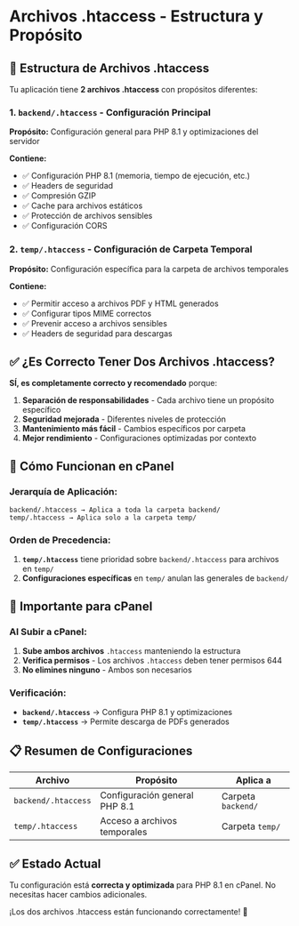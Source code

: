 # Archivos .htaccess - Estructura y Propósito

## 📁 Estructura de Archivos .htaccess

Tu aplicación tiene **2 archivos .htaccess** con propósitos diferentes:

### 1. `backend/.htaccess` - Configuración Principal
**Propósito:** Configuración general para PHP 8.1 y optimizaciones del servidor

**Contiene:**
- ✅ Configuración PHP 8.1 (memoria, tiempo de ejecución, etc.)
- ✅ Headers de seguridad
- ✅ Compresión GZIP
- ✅ Cache para archivos estáticos
- ✅ Protección de archivos sensibles
- ✅ Configuración CORS

### 2. `temp/.htaccess` - Configuración de Carpeta Temporal
**Propósito:** Configuración específica para la carpeta de archivos temporales

**Contiene:**
- ✅ Permitir acceso a archivos PDF y HTML generados
- ✅ Configurar tipos MIME correctos
- ✅ Prevenir acceso a archivos sensibles
- ✅ Headers de seguridad para descargas

## ✅ ¿Es Correcto Tener Dos Archivos .htaccess?

**SÍ, es completamente correcto y recomendado** porque:

1. **Separación de responsabilidades** - Cada archivo tiene un propósito específico
2. **Seguridad mejorada** - Diferentes niveles de protección
3. **Mantenimiento más fácil** - Cambios específicos por carpeta
4. **Mejor rendimiento** - Configuraciones optimizadas por contexto

## 🔧 Cómo Funcionan en cPanel

### Jerarquía de Aplicación:
```
backend/.htaccess → Aplica a toda la carpeta backend/
temp/.htaccess → Aplica solo a la carpeta temp/
```

### Orden de Precedencia:
1. **`temp/.htaccess`** tiene prioridad sobre `backend/.htaccess` para archivos en `temp/`
2. **Configuraciones específicas** en `temp/` anulan las generales de `backend/`

## 🚨 Importante para cPanel

### Al Subir a cPanel:
1. **Sube ambos archivos** `.htaccess` manteniendo la estructura
2. **Verifica permisos** - Los archivos `.htaccess` deben tener permisos 644
3. **No elimines ninguno** - Ambos son necesarios

### Verificación:
- **`backend/.htaccess`** → Configura PHP 8.1 y optimizaciones
- **`temp/.htaccess`** → Permite descarga de PDFs generados

## 📋 Resumen de Configuraciones

| Archivo | Propósito | Aplica a |
|---------|-----------|----------|
| `backend/.htaccess` | Configuración general PHP 8.1 | Carpeta `backend/` |
| `temp/.htaccess` | Acceso a archivos temporales | Carpeta `temp/` |

## ✅ Estado Actual

Tu configuración está **correcta y optimizada** para PHP 8.1 en cPanel. No necesitas hacer cambios adicionales.

¡Los dos archivos .htaccess están funcionando correctamente! 🎉

